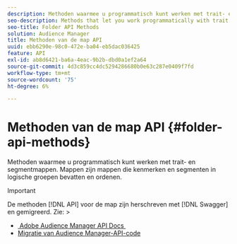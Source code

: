 ```yaml
---
description: Methoden waarmee u programmatisch kunt werken met trait- en segmentmappen. Mappen zijn mappen die kenmerken en segmenten in logische groepen bevatten en ordenen.
seo-description: Methods that let you work programmatically with trait and segment folders. Folders are directories that hold and organize traits and segments in logical groups.
seo-title: Folder API Methods
solution: Audience Manager
title: Methoden van de map API
uuid: ebb6290e-98c0-472e-ba04-eb5dac036425
feature: API
exl-id: ab8d6421-ba6a-4eac-9b2b-dbd0a1ef2a64
source-git-commit: 4d3c859cc4dc5294286680b0e63c287e0409f7fd
workflow-type: tm+mt
source-wordcount: '75'
ht-degree: 6%

---
```


# Methoden van de map API {#folder-api-methods}

Methoden waarmee u programmatisch kunt werken met trait- en segmentmappen. Mappen zijn mappen die kenmerken en segmenten in logische groepen bevatten en ordenen.

<!-- api-folders.xml -->

>[!IMPORTANT]
>
>De methoden [!DNL API] voor de map zijn herschreven met [!DNL Swagger] en gemigreerd. Zie: >
>* [&#x200B; Adobe Audience Manager API Docs &#x200B;](https://bank.demdex.com/portal/swagger/index.html)
>* [Migratie van Audience Manager-API-code](../../api/api-swagger-migration.md)
